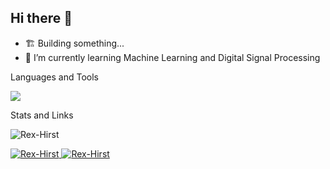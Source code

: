 ## Hi there 👋
- 🏗️ Building something...
- 🌱 I’m currently learning Machine Learning and Digital Signal Processing

Languages and Tools

[![](https://skillicons.dev/icons?i=py,html,css,js,nextjs,mongodb,tensorflow,astro,c,sqlite,r,wordpress,figma,vercel)](https://skillicons.dev)

Stats and Links

<img src="https://github-readme-stats.vercel.app/api/top-langs/?username=Rex-Hirst&layout=compact&theme=nightowl" alt="Rex-Hirst" /></td>

<a href="https://www.linkedin.com/in/rexhirst/" target="_blank">
  <img src="https://img.shields.io/badge/LinkedIn-0077B5?style=for-the-badge&logo=linkedin&logoColor=white" alt="Rex-Hirst"/>
</a>
<a href="https://substack.com/@rexhirst" target="_blank">
  <img src="https://img.shields.io/badge/Substack-ff5400?style=for-the-badge&logo=substack&logoColor=white" alt="Rex-Hirst"/>
</a>

<!--
**Rex-Hirst/Rex-Hirst** is a ✨ _special_ ✨ repository because its `README.md` (this file) appears on your GitHub profile.

Here are some ideas to get you started:

- 🔭 I’m currently working on ...
- 🌱 I’m currently learning ...
- 👯 I’m looking to collaborate on ...
- 🤔 I’m looking for help with ...
- 💬 Ask me about ...
- 📫 How to reach me: ...
- 😄 Pronouns: ...
- ⚡ Fun fact: ...
-->
